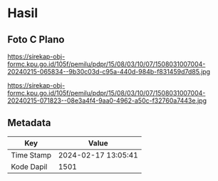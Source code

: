 # Hasil

## Foto C Plano

https://sirekap-obj-formc.kpu.go.id/105f/pemilu/pdpr/15/08/03/10/07/1508031007004-20240215-065834--9b30c03d-c95a-440d-984b-f831459d7d85.jpg

https://sirekap-obj-formc.kpu.go.id/105f/pemilu/pdpr/15/08/03/10/07/1508031007004-20240215-071823--08e3a4f4-9aa0-4962-a50c-f32760a7443e.jpg


## Metadata

| Key        | Value               |
| ---------- | ------------------- |
| Time Stamp | 2024-02-17 13:05:41 |
| Kode Dapil | 1501                |




